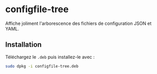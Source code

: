 # configfile-tree

Affiche joliment l'arborescence des fichiers de configuration JSON et YAML.

## Installation

Téléchargez le `.deb` puis installez-le avec :

```bash
sudo dpkg -i configfile-tree.deb
